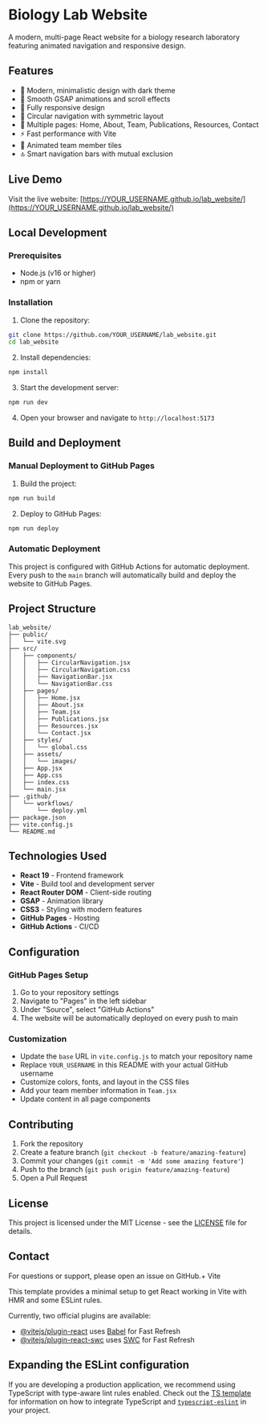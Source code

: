 # Biology Lab Website

A modern, multi-page React website for a biology research laboratory featuring animated navigation and responsive design.

## Features

- 🎨 Modern, minimalistic design with dark theme
- 🔄 Smooth GSAP animations and scroll effects
- 📱 Fully responsive design
- 🧭 Circular navigation with symmetric layout
- 📄 Multiple pages: Home, About, Team, Publications, Resources, Contact
- ⚡ Fast performance with Vite
- 🎯 Animated team member tiles
- 🔝 Smart navigation bars with mutual exclusion

## Live Demo

Visit the live website: [https://YOUR_USERNAME.github.io/lab_website/](https://YOUR_USERNAME.github.io/lab_website/)

## Local Development

### Prerequisites

- Node.js (v16 or higher)
- npm or yarn

### Installation

1. Clone the repository:
```bash
git clone https://github.com/YOUR_USERNAME/lab_website.git
cd lab_website
```

2. Install dependencies:
```bash
npm install
```

3. Start the development server:
```bash
npm run dev
```

4. Open your browser and navigate to `http://localhost:5173`

## Build and Deployment

### Manual Deployment to GitHub Pages

1. Build the project:
```bash
npm run build
```

2. Deploy to GitHub Pages:
```bash
npm run deploy
```

### Automatic Deployment

This project is configured with GitHub Actions for automatic deployment. Every push to the `main` branch will automatically build and deploy the website to GitHub Pages.

## Project Structure

```
lab_website/
├── public/
│   └── vite.svg
├── src/
│   ├── components/
│   │   ├── CircularNavigation.jsx
│   │   ├── CircularNavigation.css
│   │   ├── NavigationBar.jsx
│   │   └── NavigationBar.css
│   ├── pages/
│   │   ├── Home.jsx
│   │   ├── About.jsx
│   │   ├── Team.jsx
│   │   ├── Publications.jsx
│   │   ├── Resources.jsx
│   │   └── Contact.jsx
│   ├── styles/
│   │   └── global.css
│   ├── assets/
│   │   └── images/
│   ├── App.jsx
│   ├── App.css
│   ├── index.css
│   └── main.jsx
├── .github/
│   └── workflows/
│       └── deploy.yml
├── package.json
├── vite.config.js
└── README.md
```

## Technologies Used

- **React 19** - Frontend framework
- **Vite** - Build tool and development server
- **React Router DOM** - Client-side routing
- **GSAP** - Animation library
- **CSS3** - Styling with modern features
- **GitHub Pages** - Hosting
- **GitHub Actions** - CI/CD

## Configuration

### GitHub Pages Setup

1. Go to your repository settings
2. Navigate to "Pages" in the left sidebar
3. Under "Source", select "GitHub Actions"
4. The website will be automatically deployed on every push to main

### Customization

- Update the `base` URL in `vite.config.js` to match your repository name
- Replace `YOUR_USERNAME` in this README with your actual GitHub username
- Customize colors, fonts, and layout in the CSS files
- Add your team member information in `Team.jsx`
- Update content in all page components

## Contributing

1. Fork the repository
2. Create a feature branch (`git checkout -b feature/amazing-feature`)
3. Commit your changes (`git commit -m 'Add some amazing feature'`)
4. Push to the branch (`git push origin feature/amazing-feature`)
5. Open a Pull Request

## License

This project is licensed under the MIT License - see the [LICENSE](LICENSE) file for details.

## Contact

For questions or support, please open an issue on GitHub.+ Vite

This template provides a minimal setup to get React working in Vite with HMR and some ESLint rules.

Currently, two official plugins are available:

- [@vitejs/plugin-react](https://github.com/vitejs/vite-plugin-react/blob/main/packages/plugin-react) uses [Babel](https://babeljs.io/) for Fast Refresh
- [@vitejs/plugin-react-swc](https://github.com/vitejs/vite-plugin-react/blob/main/packages/plugin-react-swc) uses [SWC](https://swc.rs/) for Fast Refresh

## Expanding the ESLint configuration

If you are developing a production application, we recommend using TypeScript with type-aware lint rules enabled. Check out the [TS template](https://github.com/vitejs/vite/tree/main/packages/create-vite/template-react-ts) for information on how to integrate TypeScript and [`typescript-eslint`](https://typescript-eslint.io) in your project.
